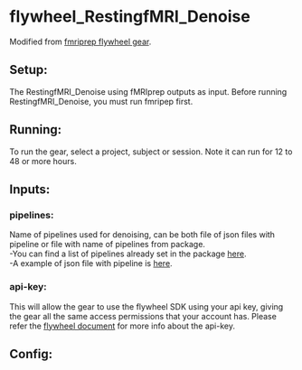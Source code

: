 # flywheel_RestingfMRI_Denoise
Modified from [fmriprep flywheel gear](https://github.com/flywheel-apps/bids-fmriprep).
## Setup:
The RestingfMRI_Denoise using fMRIprep outputs as input. Before running RestingfMRI_Denoise, you must run fmripep first.
## Running:
To run the gear, select a project, subject or session.
Note it can run for 12 to 48 or more hours.
## Inputs:
### pipelines: 
Name of pipelines used for denoising, can be both file of json files with pipeline or file with name of pipelines from package.
<br />-You can find a list of pipelines already set in the package [here](https://github.com/XiaoXiaoqian/flywheel_RestingfMRI_Denoise/blob/main/docs/pipelines).
<br />-A example of json file with pipeline is [here](https://github.com/XiaoXiaoqian/flywheel_RestingfMRI_Denoise/blob/main/docs/pipeline-ICA-AROMA_2Phys_1GS_spikes-FD5.json).
### api-key:
This will allow the gear to use the flywheel SDK using your api key, giving the gear all the same access permissions that your account has.
Please refer the [flywheel document](https://flywheel-io.gitlab.io/product/backend/sdk/branches/master/python/getting_started.html#api-key) for more info about the api-key.
<br />


## Config:
